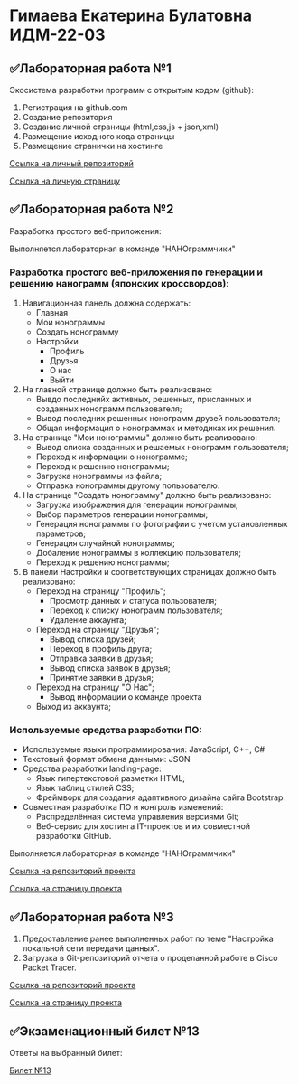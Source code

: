 # Гимаева Екатерина Булатовна ИДМ-22-03

## ✅Лабораторная работа №1
Экосистема разработки программ с открытым кодом (github):
1. Регистрация на github.com
2. Создание репозитория
3. Создание личной страницы (html,css,js + json,xml)
4. Размещение исходного кода страницы
5. Размещение странички на хостинге

[Ссылка на личный репозиторий](https://github.com/KatorinaRain/-Internet-Technologies)

[Ссылка на личную страницу](https://katorinarain.github.io/-Internet-Technologies/)

## ✅Лабораторная работа №2
Разработка простого веб-приложения:

Выполняется лабораторная в команде "НАНОграммчики"
### Разработка простого веб-приложения по генерации и решению нанограмм (японских кроссвордов):

1. Навигационная панель должна содержать:
    - Главная
    - Мои нонограммы
    - Создать нонограмму
    - Настройки
        - Профиль
        - Друзья
        - О нас
        - Выйти
2. На главной странице должно быть реализовано:
    - Вывдо последнийх активных, решенных, присланных и созданных нонограмм пользователя;
    - Вывод последних решенных нонограмм друзей пользователя;
    - Общая информация о нонограммах и методиках их решения.
3. На странице "Мои нонограммы" должно быть реализовано:
    - Вывод списка созданных и решаемых нонограмм пользователя;
    - Переход к информации о нонограмме;
    - Переход к решению нонограммы;
    - Загрузка нонограммы из файла;
    - Отправка нонограммы другому пользователю.
4. На странице "Создать нонограмму" должно быть реализовано:
    - Загрузка изображения для генерации нонограммы;
    - Выбор параметров генерации нонограммы;
    - Генерация нонограммы по фотографии с учетом установленных параметров;
    - Генерация случайной нонограммы;
    - Добаление нонограммы в коллекцию пользователя;
    - Переход к решению нонограммы;
5. В панели Настройки и соответствующих страницах должно быть реализовано:
    - Переход на страницу "Профиль";
        - Просмотр данных и статуса пользователя;
        - Переход к списку нонограмм пользователя;
        - Удаление аккаунта;
    - Переход на страницу "Друзья";
       - Вывод списка друзей;
       - Переход в профиль друга;
       - Отправка заявки в друзья;
       - Вывод списка заявок в друзья;
       - Принятие заявки в друзья;
    - Переход на страницу "О Нас";
       - Вывод информации о команде проекта
    - Выход из аккаунта;

### Используемые средства разработки ПО:

- Используемые языки программирования: JavaScript, C++, C#
- Текстовый формат обмена данными: JSON
- Средства разработки landing-page:
    - Язык гипертекстовой разметки HTML;
    - Язык таблиц стилей CSS;
    - Фреймворк для создания адаптивного дизайна сайта Bootstrap.
- Совместная разработка ПО и контроль изменений:
    - Распределённая система управления версиями Git;
    - Веб-сервис для хостинга IT-проектов и их совместной разработки GitHub.

Выполняется лабораторная в команде "НАНОграммчики"

[Ссылка на репозиторий проекта](https://github.com/SarmiAnsim/ITLabs)

[Ссылка на страницу проекта](https://sarmiansim.github.io/ITLabs/)
## ✅Лабораторная работа №3
1. Предоставление ранее выполненных работ по теме "Настройка локальной сети передачи данных".
2. Загрузка в Git-репозиторий отчета о проделанной работе в Cisco Packet Tracer.


[Ссылка на репозиторий проекта](https://github.com/SarmiAnsim/ITLabs)

[Ссылка на страницу проекта](https://github.com/SarmiAnsim/ITLabs/blob/main/index.html)


## ✅Экзаменационный билет №13
Ответы на выбранный билет:

[Билет №13](https://github.com/stankin/inet-2022/wiki/exam13)
